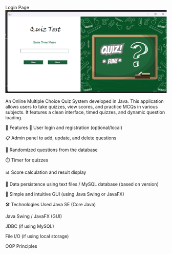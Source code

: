 Login Page
![image alt](https://github.com/HappySaini001/Online-MCQ-System/blob/6d273c2e6cce1aa0532b01b4edbfed99b8464165/Screenshot%202025-05-25%20175329.png)























An Online Multiple Choice Quiz System developed in Java. This application allows users to take quizzes, view scores, and practice MCQs in various subjects. It features a clean interface, timed quizzes, and dynamic question loading.

🚀 Features
🔐 User login and registration (optional/local)

📋 Admin panel to add, update, and delete questions

🧠 Randomized questions from the database

⏱️ Timer for quizzes

📊 Score calculation and result display

💾 Data persistence using text files / MySQL database (based on version)

🎨 Simple and intuitive GUI (using Java Swing or JavaFX)

🛠️ Technologies Used
Java SE (Core Java)

Java Swing / JavaFX (GUI)

JDBC (if using MySQL)

File I/O (if using local storage)

OOP Principles
